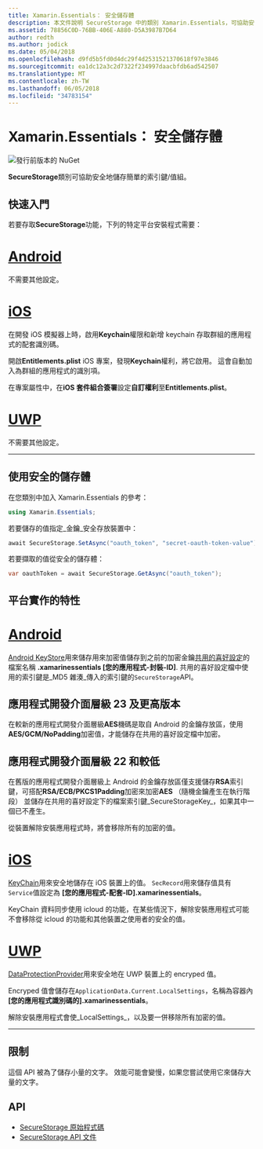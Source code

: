 ```yaml
---
title: Xamarin.Essentials： 安全儲存體
description: 本文件說明 SecureStorage 中的類別 Xamarin.Essentials，可協助安全地儲存簡單的索引鍵/值組。 它討論如何使用類別、 平台實作的特性，以及限制。
ms.assetid: 78856C0D-76BB-406E-A880-D5A3987B7D64
author: redth
ms.author: jodick
ms.date: 05/04/2018
ms.openlocfilehash: d9fd5b5fd0d4dc29f4d2531521370618f97e3846
ms.sourcegitcommit: ea1dc12a3c2d7322f234997daacbfdb6ad542507
ms.translationtype: MT
ms.contentlocale: zh-TW
ms.lasthandoff: 06/05/2018
ms.locfileid: "34783154"
---
```

# <a name="xamarinessentials-secure-storage"></a>Xamarin.Essentials： 安全儲存體

![發行前版本的 NuGet](~/media/shared/pre-release.png)

**SecureStorage**類別可協助安全地儲存簡單的索引鍵/值組。

## <a name="getting-started"></a>快速入門

若要存取**SecureStorage**功能，下列的特定平台安裝程式需要：

# <a name="androidtabandroid"></a>[Android](#tab/android)

不需要其他設定。

# <a name="iostabios"></a>[iOS](#tab/ios)

在開發 iOS 模擬器上時，啟用**Keychain**權限和新增 keychain 存取群組的應用程式的配套識別碼。

開啟**Entitlements.plist** iOS 專案，發現**Keychain**權利，將它啟用。 這會自動加入為群組的應用程式的識別項。

在專案屬性中，在**iOS 套件組合簽署**設定**自訂權利**至**Entitlements.plist**。

# <a name="uwptabuwp"></a>[UWP](#tab/uwp)

不需要其他設定。

-----

## <a name="using-secure-storage"></a>使用安全的儲存體

在您類別中加入 Xamarin.Essentials 的參考：

```csharp
using Xamarin.Essentials;
```

若要儲存的值指定_金鑰_安全存放裝置中：

```csharp
await SecureStorage.SetAsync("oauth_token", "secret-oauth-token-value");
```

若要擷取的值從安全的儲存體：

```csharp
var oauthToken = await SecureStorage.GetAsync("oauth_token");
```

## <a name="platform-implementation-specifics"></a>平台實作的特性

# <a name="androidtabandroid"></a>[Android](#tab/android)

[Android KeyStore](https://developer.android.com/training/articles/keystore.html)用來儲存用來加密值儲存到之前的加密金鑰[共用的喜好設定](https://developer.android.com/training/data-storage/shared-preferences.html)的檔案名稱 **.xamarinessentials [您的應用程式-封裝-ID]**.  共用的喜好設定檔中使用的索引鍵是_MD5 雜湊_傳入的索引鍵的`SecureStorage`API。

## <a name="api-level-23-and-higher"></a>應用程式開發介面層級 23 及更高版本

在較新的應用程式開發介面層級**AES**機碼是取自 Android 的金鑰存放區，使用**AES/GCM/NoPadding**加密值，才能儲存在共用的喜好設定檔中加密。

## <a name="api-level-22-and-lower"></a>應用程式開發介面層級 22 和較低

在舊版的應用程式開發介面層級上 Android 的金鑰存放區僅支援儲存**RSA**索引鍵，可搭配**RSA/ECB/PKCS1Padding**加密來加密**AES** （隨機金鑰產生在執行階段） 並儲存在共用的喜好設定下的檔案索引鍵_SecureStorageKey_，如果其中一個已不產生。

從裝置解除安裝應用程式時，將會移除所有的加密的值。

# <a name="iostabios"></a>[iOS](#tab/ios)

[KeyChain](https://developer.xamarin.com/api/type/Android.Security.KeyChain/)用來安全地儲存在 iOS 裝置上的值。  `SecRecord`用來儲存值具有`Service`值設定為 **[您的應用程式-配套-ID].xamarinessentials**。

KeyChain 資料同步使用 icloud 的功能，在某些情況下，解除安裝應用程式可能不會移除從 icloud 的功能和其他裝置之使用者的安全的值。

# <a name="uwptabuwp"></a>[UWP](#tab/uwp)

[DataProtectionProvider](https://docs.microsoft.com/en-us/uwp/api/windows.security.cryptography.dataprotection.dataprotectionprovider)用來安全地在 UWP 裝置上的 encryped 值。

Encryped 值會儲存在`ApplicationData.Current.LocalSettings`，名稱為容器內 **[您的應用程式識別碼的].xamarinessentials**。

解除安裝應用程式會使_LocalSettings_，以及要一併移除所有加密的值。

-----

## <a name="limitations"></a>限制

這個 API 被為了儲存小量的文字。  效能可能會變慢，如果您嘗試使用它來儲存大量的文字。

## <a name="api"></a>API

- [SecureStorage 原始程式碼](https://github.com/xamarin/Essentials/tree/master/Xamarin.Essentials/SecureStorage)
- [SecureStorage API 文件](xref:Xamarin.Essentials.SecureStorage)
